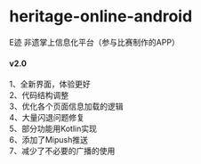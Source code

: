 # heritage-online-android
E迹 非遗掌上信息化平台（参与比赛制作的APP）

#### v2.0 <br>
1、全新界面，体验更好 <br>
2、代码结构调整 <br>
3、优化各个页面信息加载的逻辑 <br>
4、大量闪退问题修复 <br>
5、部分功能用Kotlin实现 <br>
6、添加了Mipush推送 <br>
7、减少了不必要的广播的使用 <br>
